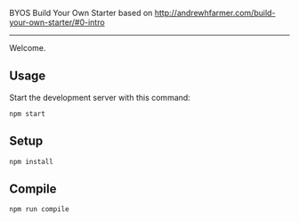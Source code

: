 BYOS
Build Your Own Starter
based on http://andrewhfarmer.com/build-your-own-starter/#0-intro

---
 
Welcome.


Usage
---
 
Start the development server with this command:
 
```
npm start
```
 
 
Setup
---
 
```
npm install
```
 
 
Compile
---
 
```
npm run compile
```
